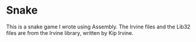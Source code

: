 # Snake

This is a snake game I wrote using Assembly. 
The Irvine files and the Lib32 files are from the Irvine library,
written by Kip Irvine.
